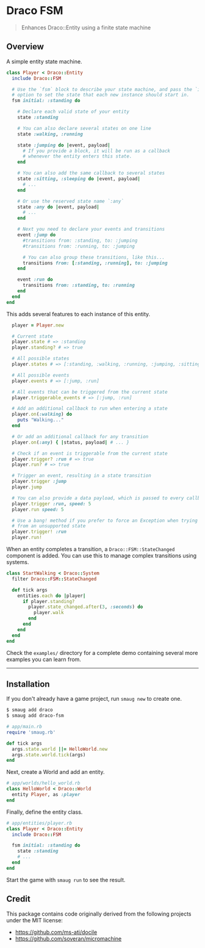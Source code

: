 # Draco FSM

> Enhances Draco::Entity using a finite state machine

## Overview

A simple entity state machine.

```ruby
class Player < Draco::Entity
  include Draco::FSM

  # Use the `fsm` block to describe your state machine, and pass the `initial`
  # option to set the state that each new instance should start in.
  fsm initial: :standing do

    # Declare each valid state of your entity
    state :standing

    # You can also declare several states on one line
    state :walking, :running

    state :jumping do |event, payload|
      # If you provide a block, it will be run as a callback
      # whenever the entity enters this state.
    end

    # You can also add the same callback to several states
    state :sitting, :sleeping do |event, payload|
      # ...
    end

    # Or use the reserved state name `:any`
    state :any do |event, payload|
      # ...
    end

    # Next you need to declare your events and transitions
    event :jump do
      #transitions from: :standing, to: :jumping
      #transitions from: :running, to: :jumping

      # You can also group these transitions, like this...
      transitions from: [:standing, :running], to: :jumping
    end

    event :run do
      transitions from: :standing, to: :running
    end
  end
end
```

This adds several features to each instance of this entity.

```ruby
  player = Player.new

  # Current state
  player.state # => :standing
  player.standing? # => true

  # All possible states
  player.states # => [:standing, :walking, :running, :jumping, :sitting, :sleeping]

  # All possible events
  player.events # => [:jump, :run]

  # All events that can be triggered from the current state
  player.triggerable_events # => [:jump, :run]

  # Add an additional callback to run when entering a state
  player.on(:walking) do
    puts "Walking..."
  end

  # Or add an additional callback for any transition
  player.on(:any) { |status, payload| # ... }

  # Check if an event is triggerable from the current state
  player.trigger? :run # => true
  player.run? # => true

  # Trigger an event, resulting in a state transition
  player.trigger :jump
  player.jump

  # You can also provide a data payload, which is passed to every callback
  player.trigger :run, speed: 5
  player.run speed: 5

  # Use a bang! method if you prefer to force an Exception when trying to trigger an event
  # from an unsupported state
  player.trigger! :run
  player.run!

```

When an entity completes a transition, a `Draco::FSM::StateChanged` component is added. You can use this
to manage complex transitions using systems.

```ruby
class StartWalking < Draco::System
  filter Draco::FSM::StateChanged

  def tick args
    entities.each do |player|
      if player.standing?
        player.state_changed.after(3, :seconds) do
          player.walk
        end
      end
    end
  end
end
```

Check the `examples/` directory for a complete demo containing several more examples you can learn from.

---

## Installation

If you don't already have a game project, run `smaug new` to create one.

```bash
$ smaug add draco
$ smaug add draco-fsm
```

```ruby
# app/main.rb
require 'smaug.rb'

def tick args
  args.state.world ||= HelloWorld.new
  args.state.world.tick(args)
end
```

Next, create a World and add an entity.

```ruby
# app/worlds/hello_world.rb
class HelloWorld < Draco::World
  entity Player, as :player
end
```

Finally, define the entity class.

```ruby
# app/entities/player.rb
class Player < Draco::Entity
  include Draco::FSM

  fsm initial: :standing do
    state :standing
    # ...
  end
end
```

Start the game with `smaug run` to see the result.

## Credit

This package contains code originally derived from the following projects under the MIT license:

* https://github.com/ms-ati/docile
* https://github.com/soveran/micromachine
